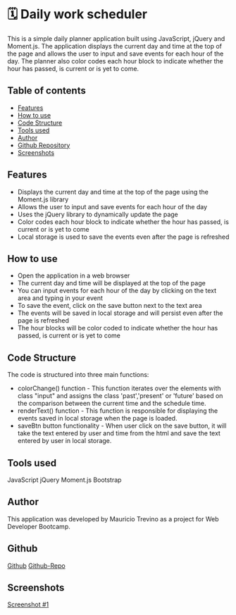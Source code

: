 # 🗓 Daily work scheduler
This is a simple daily planner application built using JavaScript, jQuery and Moment.js. 
The application displays the current day and time at the top of the page and allows the user to input and save events for each hour of the day. The planner also color codes each hour block to indicate whether the hour has passed, is current or is yet to come.

## Table of contents

* [Features](#features)
* [How to use](#how-to-use)
* [Code Structure](#code-structure)
* [Tools used](#tools-used)
* [Author](#author)
* [Github Repository](https://github.com/mauri-tech)
* [Screenshots](#screenshots)

## Features
* Displays the current day and time at the top of the page using the Moment.js library
* Allows the user to input and save events for each hour of the day
* Uses the jQuery library to dynamically update the page
* Color codes each hour block to indicate whether the hour has passed, is current or is yet to come
* Local storage is used to save the events even after the page is refreshed


## How to use
* Open the application in a web browser
* The current day and time will be displayed at the top of the page
* You can input events for each hour of the day by clicking on the text area and typing in your event
* To save the event, click on the save button next to the text area
* The events will be saved in local storage and will persist even after the page is refreshed
* The hour blocks will be color coded to indicate whether the hour has passed, is current or is yet to come


## Code Structure
The code is structured into three main functions:

* colorChange() function - This function iterates over the elements with class "input" and assigns the class 'past','present' or 'future' based on the comparison between the current time and the schedule time.
* renderText() function - This function is responsible for displaying the events saved in local storage when the page is loaded.
* saveBtn button functionality - When user click on the save button, it will take the text entered by user and time from the html and save the text entered by user in local storage.

## Tools used
JavaScript
jQuery
Moment.js
Bootstrap

## Author
This application was developed by Mauricio Trevino as a project for Web Developer Bootcamp.

## Github 
[Github](https://github.com/mauri-tech)
[Github-Repo](https://github.com/mauri-tech/Daily-task-Mauricio-Trevino)



## Screenshots
[Screenshot #1](/Assets/Captura%20de%20Pantalla%202023-01-11%20a%20la(s)%2016.22.31.png)